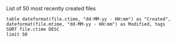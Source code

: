 List of 50 most recently created files

```dataview
table dateformat(file.ctime, "dd-MM-yy - HH:mm") as "Created", dateformat(file.mtime, "dd-MM-yy - HH:mm") as Modified, tags
SORT file.ctime DESC
limit 50
```
